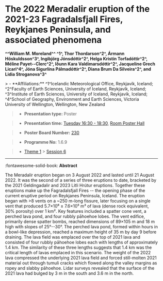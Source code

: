 # The 2022 Meradalir eruption of the 2021-23 Fagradalsfjall Fires, Reykjanes Peninsula, and associated phenomena

**^^William M. Moreland^^ ^1^, Thor Thordarson^2^, Ármann Höskuldsson^3^, Ingibjörg Jónsdóttir^2^, Helga Kristín Torfadóttir^2^, Méline Payet\--Clerc^2^, Iðunn Kara Valdimarsdóttir^2^, Jacqueline Grech Licari^4^, Jóna Sigurlína Pálmadóttir^2^, Diana Brum Da Silveira^2^, and Lidia Stroganova^3^**

<!-- more -->> - **Affiliations:** ^1^Icelandic Meteorological Office, Reykjavík, Iceland; ^2^Faculty of Earth Sciences, University of Iceland, Reykjavík, Iceland; ^3^Institute of Earth Sciences, University of Iceland, Reykjavík, Iceland; ^4^School of Geography, Environment and Earth Sciences, Victoria University of Wellington, Wellington, New Zealand 

> - **Presentation type:** Poster

> - **Presentation time:** [Tuesday 16:30 - 18:30](../sessions_comparison.md#__tabbed_2_6), [Room Poster Hall](../maps_venue.md#__tabbed_1_1)

> - **Poster Board Number:** [230](../map_poster_boards.md#tuesday)

> - **Programme No:** 1.6.9

> - [Theme 1](../theme1.md) > [Session 6](../sessions/session-1-6.md)

--- 

:fontawesome-solid-book: **Abstract**

The Meradalir eruption began on 3 August 2022 and lasted until 21 August 2022. It was the second of a series of three eruptions to date, bracketed by the 2021 Geldingadalir and 2023 Litli Hrútur eruptions. Together these eruptions make up the Fagradalsfjall Fires -- the opening phase of the current eruptive period on Reykjanes Peninsula, Iceland.
The eruption began with >8 vents on a ~250 m-long fissure, later focusing on a single vent that produced 5.7×10⁶ ± 7.6×10⁵ m³ of lava (dense rock equivalent, 30% porosity) over 1 km². Key features included a spatter cone vent, a perched lava pond, and four rubbly pāhoehoe lobes. The vent edifice, primarily dense spatter bombs, reached dimensions of 89×105 m and 18 m high with slopes of 25°--30°. The perched lava pond, formed within hours in a bowl-like depression, reached a maximum height of 35 m by day 9 before draining.
The lava field was emplaced over the top of 2021 lava and consisted of four rubbly pāhoehoe lobes each with lengths of approximately 1.4 km. The similarity of these three lengths suggests that 1.4 km was the critical length of lavas emplaced in this scenario.
The weight of the 2022 lava compressed the underlying 2021 lava field and forced still-molten 2021 material out through tumuli cracks which flowed along the valley margins as ropey and slabby pāhoehoe. Lidar surveys revealed that the surface of the 2021 lava had bulged by 3 m in the south and 3.6 m in the north.

